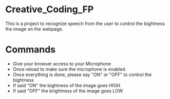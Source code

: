 # Creative_Coding_FP
This is a project to recognize speech from the user to control the bightness the image on the webpage.

# Commands
- Give your browser access to your Microphone
- Once reload to make sure the microphone is enabled.
- Once everything is done, please say "ON" or "OFF" to control the bightness
- If said "ON" the bightness of the image goes HIGH
- If said "OFF" the brightness of the image goes LOW

